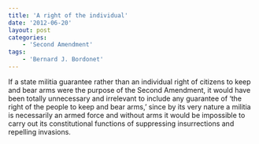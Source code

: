 ```yaml
---
title: 'A right of the individual'
date: '2012-06-20'
layout: post
categories:
    - 'Second Amendment'
tags:
    - 'Bernard J. Bordonet'
---
```


If a state militia guarantee rather than an individual right of citizens to keep and bear arms were the purpose of the Second Amendment, it would have been totally unnecessary and irrelevant to include any guarantee of ‘the right of the people to keep and bear arms,’ since by its very nature a militia is necessarily an armed force and without arms it would be impossible to carry out its constitutional functions of suppressing insurrections and repelling invasions.